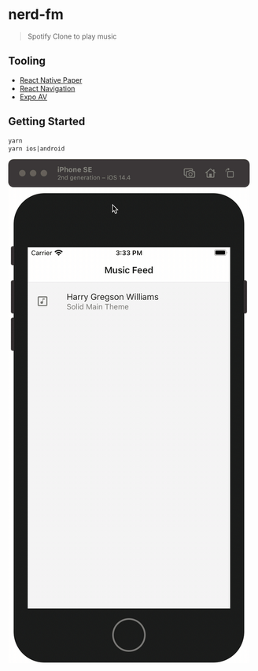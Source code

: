 # nerd-fm

> Spotify Clone to play music

## Tooling

- [React Native Paper](https://callstack.github.io/react-native-paper/)
- [React Navigation](https://callstack.github.io/react-native-paper/)
- [Expo AV](https://docs.expo.io/versions/latest/sdk/audio/)

## Getting Started

```console
yarn
yarn ios|android
```

![preview](./assets/preview.gif)
